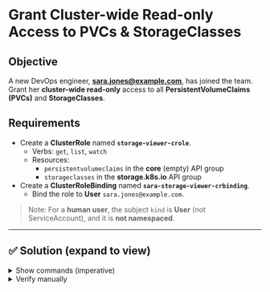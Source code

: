 # Grant Cluster-wide Read-only Access to PVCs & StorageClasses

## Objective
A new DevOps engineer, **sara.jones@example.com**, has joined the team. Grant her **cluster-wide read-only** access to all **PersistentVolumeClaims (PVCs)** and **StorageClasses**.

## Requirements
- Create a **ClusterRole** named **`storage-viewer-crole`**.
  - Verbs: `get`, `list`, `watch`
  - Resources: 
    - `persistentvolumeclaims` in the **core** (empty) API group
    - `storageclasses` in the **storage.k8s.io** API group
- Create a **ClusterRoleBinding** named **`sara-storage-viewer-crbinding`**.
  - Bind the role to **User** `sara.jones@example.com`.

> Note: For a **human user**, the subject `kind` is **User** (not ServiceAccount), and it is **not namespaced**.

---

## ✅ Solution (expand to view)

<details>
<summary>Show commands (imperative)</summary>

```bash
# ClusterRole with correct API groups and verbs
kubectl create clusterrole storage-viewer-crole   --verb=get,list,watch   --resource=persistentvolumeclaims,storageclasses.storage.k8s.io

# Bind to the human user
kubectl create clusterrolebinding sara-storage-viewer-crbinding   --user=sara.jones@example.com   --clusterrole=storage-viewer-crole

</details>

<details> <summary>Show YAML (apply with kubectl apply -f)</summary>

```yaml
apiVersion: rbac.authorization.k8s.io/v1
kind: ClusterRole
metadata:
  name: storage-viewer-crole
rules:
  - apiGroups: [""]
    resources: ["persistentvolumeclaims"]
    verbs: ["get", "list", "watch"]
  - apiGroups: ["storage.k8s.io"]
    resources: ["storageclasses"]
    verbs: ["get", "list", "watch"]
---
apiVersion: rbac.authorization.k8s.io/v1
kind: ClusterRoleBinding
metadata:
  name: sara-storage-viewer-crbinding
roleRef:
  apiGroup: rbac.authorization.k8s.io
  kind: ClusterRole
  name: storage-viewer-crole
subjects:
  - kind: User
    name: sara.jones@example.com
    apiGroup: rbac.authorization.k8s.io
```
</details>

</details>

<details><summary>Verify manually</summary>
  
``bash
kubectl auth can-i list persistentvolumeclaims --as=sara.jones@example.com --all-namespaces
kubectl auth can-i list storageclasses --as=sara.jones@example.com
kubectl get pvc -A
kubectl get sc
```

</details>
